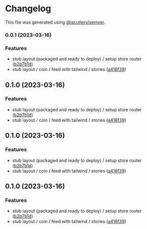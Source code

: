 # Changelog

This file was generated using [@jscutlery/semver](https://github.com/jscutlery/semver).

### 0.0.1 (2023-03-16)


### Features

* stub layout (packaged and ready to deploy) / setup store router ([b2b7b1d](https://github.com/permafacts/el-cap/commit/b2b7b1dd5872b679f407c18c83d5b85475d82d6c))
* stub layout / coin / feed with tailwind / stories ([a416f39](https://github.com/permafacts/el-cap/commit/a416f393a331e52ab3080a95cdfbeb2af30abfc2))

## 0.1.0 (2023-03-16)


### Features

* stub layout (packaged and ready to deploy) / setup store router ([b2b7b1d](https://github.com/permafacts/el-cap/commit/b2b7b1dd5872b679f407c18c83d5b85475d82d6c))
* stub layout / coin / feed with tailwind / stories ([a416f39](https://github.com/permafacts/el-cap/commit/a416f393a331e52ab3080a95cdfbeb2af30abfc2))

## 0.1.0 (2023-03-16)


### Features

* stub layout (packaged and ready to deploy) / setup store router ([b2b7b1d](https://github.com/permafacts/el-cap/commit/b2b7b1dd5872b679f407c18c83d5b85475d82d6c))
* stub layout / coin / feed with tailwind / stories ([a416f39](https://github.com/permafacts/el-cap/commit/a416f393a331e52ab3080a95cdfbeb2af30abfc2))

## 0.1.0 (2023-03-16)


### Features

* stub layout (packaged and ready to deploy) / setup store router ([b2b7b1d](https://github.com/permafacts/el-cap/commit/b2b7b1dd5872b679f407c18c83d5b85475d82d6c))
* stub layout / coin / feed with tailwind / stories ([a416f39](https://github.com/permafacts/el-cap/commit/a416f393a331e52ab3080a95cdfbeb2af30abfc2))

